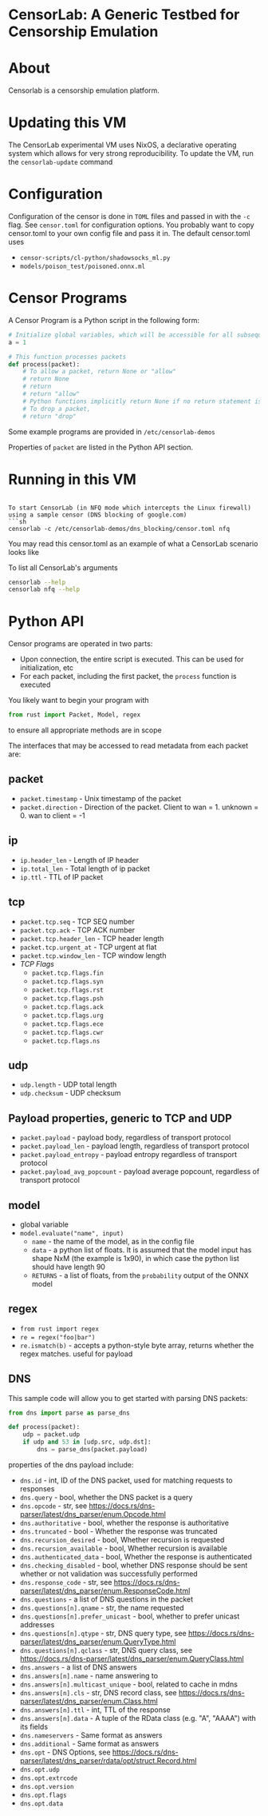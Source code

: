 # CensorLab: A Generic Testbed for Censorship Emulation

# About
Censorlab is a censorship emulation platform.

# Updating this VM
The CensorLab experimental VM uses NixOS, a declarative operating system which allows for very strong reproducibility. To update the VM, run the `censorlab-update` command

# Configuration
Configuration of the censor is done in `TOML` files and passed in with the `-c` flag. See `censor.toml` for configuration options. You probably want to copy censor.toml to your own config file and pass it in. The default censor.toml uses

* `censor-scripts/cl-python/shadowsocks_ml.py`
* `models/poison_test/poisoned.onnx.ml`

# Censor Programs
A Censor Program is a Python script in the following form:
```python
# Initialize global variables, which will be accessible for all subsequent executions within the same connection
a = 1

# This function processes packets
def process(packet):
    # To allow a packet, return None or "allow"
    # return None
    # return
    # return "allow"
    # Python functions implicitly return None if no return statement is executed, so you can also use that
    # To drop a packet,  
    # return "drop"
```
Some example programs are provided in `/etc/censorlab-demos`

Properties of `packet` are listed in the Python API section.

# Running in this VM
```

To start CensorLab (in NFQ mode which intercepts the Linux firewall) using a sample censor (DNS blocking of google.com)
```sh
censorlab -c /etc/censorlab-demos/dns_blocking/censor.toml nfq
```

You may read this censor.toml as an example of what a CensorLab scenario looks like

To list all CensorLab's arguments
```sh
censorlab --help
censorlab nfq --help
```


# Python API
Censor programs are operated in two parts:
* Upon connection, the entire script is executed. This can be used for initialization, etc
* For each packet, including the first packet, the `process` function is executed

You likely want to begin your program with
```python
from rust import Packet, Model, regex
```
to ensure all appropriate methods are in scope

The interfaces that may be accessed to read metadata from each packet are:

## packet
 * `packet.timestamp` - Unix timestamp of the packet
 * `packet.direction` - Direction of the packet. Client to wan = 1. unknown = 0. wan to client = -1

## ip
 * `ip.header_len` - Length of IP header
 * `ip.total_len` - Total length of ip packet
 * `ip.ttl` - TTL of IP packet

## tcp
 * `packet.tcp.seq` - TCP SEQ number
 * `packet.tcp.ack` - TCP ACK number
 * `packet.tcp.header_len` - TCP header length
 * `packet.tcp.urgent_at` - TCP urgent at flat
 * `packet.tcp.window_len` - TCP window length
 * *TCP Flags*
     * `packet.tcp.flags.fin`
     * `packet.tcp.flags.syn`
     * `packet.tcp.flags.rst`
     * `packet.tcp.flags.psh`
     * `packet.tcp.flags.ack`
     * `packet.tcp.flags.urg`
     * `packet.tcp.flags.ece`
     * `packet.tcp.flags.cwr`
     * `packet.tcp.flags.ns`

## udp
 * `udp.length` - UDP total length
 * `udp.checksum` - UDP checksum

## Payload properties, generic to TCP and UDP
 * `packet.payload` - payload body, regardless of transport protocol
 * `packet.payload_len` - payload length, regardless of transport protocol
 * `packet.payload_entropy` - payload entropy regardless of transport protocol
 * `packet.payload_avg_popcount` - payload average popcount, regardless of transport protocol

## model
 * global variable
 * `model.evaluate("name", input)`
    * `name` - the name of the model, as in the config file
    * `data` - a python list of floats. It is assumed that the model input has shape NxM (the example is 1x90), in which case the python list should have length 90
    * `RETURNS` - a list of floats, from the `probability` output of the ONNX model

## regex
 * `from rust import regex`
 * `re = regex("foo|bar")`
 * `re.ismatch(b)` - accepts a python-style byte array, returns whether the regex matches. useful for payload

## DNS
This sample code will allow you to get started with parsing DNS packets:
```python
from dns import parse as parse_dns

def process(packet):
    udp = packet.udp
    if udp and 53 in [udp.src, udp.dst]:
        dns = parse_dns(packet.payload)
```
properties of the dns payload include:
* `dns.id` - int, ID of the DNS packet, used for matching requests to responses
* `dns.query` - bool, whether the DNS packet is a query
* `dns.opcode` - str, see https://docs.rs/dns-parser/latest/dns_parser/enum.Opcode.html
* `dns.authoritative` - bool, whether the response is authoritative
* `dns.truncated` - bool - Whether the response was truncated 
* `dns.recursion_desired` - bool, Whether recursion is requested
* `dns.recursion_available` - bool, Whether recursion is available
* `dns.authenticated_data` - bool, Whether the response is authenticated
* `dns.checking_disabled` - bool, whether DNS response should be sent whether or not validation was successfully performed
* `dns.response_code` - str, see https://docs.rs/dns-parser/latest/dns_parser/enum.ResponseCode.html
* `dns.questions` - a list of DNS questions in the packet
* `dns.questions[n].qname` - str, the name requested 
* `dns.questions[n].prefer_unicast` - bool, whether to prefer unicast addresses
* `dns.questions[n].qtype`  - str, DNS query type, see https://docs.rs/dns-parser/latest/dns_parser/enum.QueryType.html
* `dns.questions[n].qclass` - str, DNS query class, see https://docs.rs/dns-parser/latest/dns_parser/enum.QueryClass.html
* `dns.answers` - a list of DNS answers
* `dns.answers[n].name` - name answering to
* `dns.answers[n].multicast_unique` - bool, related to cache in mdns 
* `dns.answers[n].cls` - str, DNS record class, see https://docs.rs/dns-parser/latest/dns_parser/enum.Class.html
* `dns.answers[n].ttl` - int, TTL of the response
* `dns.answers[n].data` - A tuple of the RData class (e.g. "A", "AAAA") with its fields
* `dns.nameservers` - Same format as answers
* `dns.additional` - Same format as answers
* `dns.opt` - DNS Options, see https://docs.rs/dns-parser/latest/dns_parser/rdata/opt/struct.Record.html
* `dns.opt.udp` 
* `dns.opt.extrcode` 
* `dns.opt.version` 
* `dns.opt.flags` 
* `dns.opt.data` 
